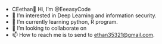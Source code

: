 - CEethan👋 Hi, I’m @EeeasyCode
- 👀 I’m interested in Deep Learning and information security.
- 🌱 I’m currently learning python, R program.
- 💞️ I’m looking to collaborate on 
- 📫 How to reach me is to send to ethan35321@gmail.com.

<!---
CEethan/CEethan is a ✨ special ✨ repository because its `README.md` (this file) appears on your GitHub profile.
You can click the Preview link to take a look at your changes.
--->

